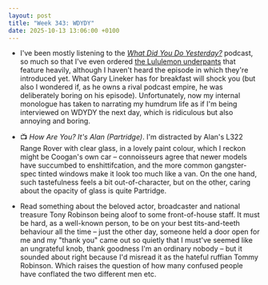 ```yaml
---
layout: post
title: "Week 343: WDYDY"
date: 2025-10-13 13:06:00 +0100
---
```


- I've been mostly listening to the [<i>What Did You Do Yesterday?</i>](https://www.ciaranryan.com/review-what-did-you-do-yesterday-podcast/) podcast, so much so that I've even ordered [the Lululemon underpants](https://www.lululemon.co.uk/en-gb/p/always-in-motion-boxer-brief-3%22/prod11870116.html#:~:text=Was%20directed%20towards,be%20buying%20more.) that feature heavily, although I haven't heard the episode in which they're introduced yet. What Gary Lineker has for breakfast will shock you (but also I wondered if, as he owns a rival podcast empire, he was deliberately boring on his episode). Unfortunately, now my internal monologue has taken to narrating my humdrum life as if I'm being interviewed on WDYDY the next day, which is ridiculous but also annoying and boring.

- 📺 <i>How Are You? It's Alan (Partridge)</i>. I'm distracted by Alan's L322 Range Rover with clear glass, in a lovely paint colour, which I reckon might be Coogan's own car – connoisseurs agree that newer models have succumbed to enshittifcation, and the more common gangster-spec tinted windows make it look too much like a van. On the one hand, such tastefulness feels a bit out-of-character, but on the other, caring about the opacity of glass is quite Partridge.

- Read something about the beloved actor, broadcaster and national treasure Tony Robinson being aloof to some front-of-house staff. It must be hard, as a well-known person, to be on your best tits-and-teeth behaviour all the time – just the other day, someone held a door open for me and my "thank you" came out so quietly that I must've seemed like an ungrateful knob, thank goodness I'm an ordinary nobody – but it sounded about right because I'd misread it as the hateful ruffian Tommy Robinson. Which raises the question of how many confused people have conflated the two different men etc.
